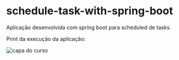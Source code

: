 # schedule-task-with-spring-boot
Aplicação desenvolvida com spring boot para scheduled de tasks.

Print da execução da aplicação:

![capa do curso](https://i.pinimg.com/originals/69/8e/98/698e9871a876412765e87083d10fa959.png)
